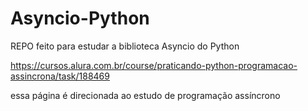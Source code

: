 # Asyncio-Python
REPO feito para estudar a biblioteca Asyncio do Python

https://cursos.alura.com.br/course/praticando-python-programacao-assincrona/task/188469

essa página é direcionada ao estudo de programação assíncrono

